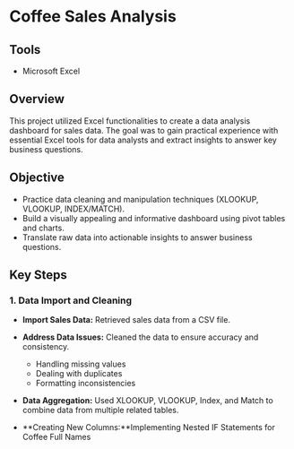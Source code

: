 
# Coffee Sales Analysis

## Tools
- Microsoft Excel

## Overview 
This project utilized Excel functionalities to create a data analysis dashboard for sales data. The goal was to gain practical experience with essential Excel tools for data analysts and extract insights to answer key business questions.

## Objective
- Practice data cleaning and manipulation techniques (XLOOKUP, VLOOKUP, INDEX/MATCH).
- Build a visually appealing and informative dashboard using pivot tables and charts.
- Translate raw data into actionable insights to answer business questions.

## Key Steps 
### 1. Data Import and Cleaning
* **Import Sales Data:** Retrieved sales data from a CSV file.
* **Address Data Issues:** Cleaned the data to ensure accuracy and consistency.
    * Handling missing values
    * Dealing with duplicates
    * Formatting inconsistencies
* **Data Aggregation:** Used XLOOKUP, VLOOKUP, Index, and Match to combine data from multiple related tables.
  
* **Creating New Columns:**Implementing Nested IF Statements for Coffee Full Names


